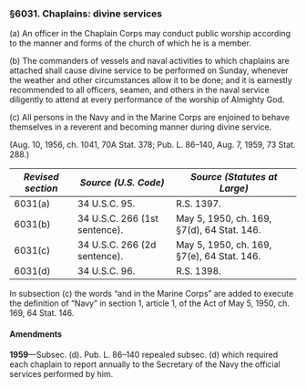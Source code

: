 ### §6031. Chaplains: divine services ###

(a) An officer in the Chaplain Corps may conduct public worship according to the manner and forms of the church of which he is a member.

(b) The commanders of vessels and naval activities to which chaplains are attached shall cause divine service to be performed on Sunday, whenever the weather and other circumstances allow it to be done; and it is earnestly recommended to all officers, seamen, and others in the naval service diligently to attend at every performance of the worship of Almighty God.

(c) All persons in the Navy and in the Marine Corps are enjoined to behave themselves in a reverent and becoming manner during divine service.

(Aug. 10, 1956, ch. 1041, 70A Stat. 378; Pub. L. 86–140, Aug. 7, 1959, 73 Stat. 288.)

|*Revised section*|    *Source (U.S. Code)*     |       *Source (Statutes at Large)*       |
|-----------------|-----------------------------|------------------------------------------|
|     6031(a)     |        34 U.S.C. 95.        |                R.S. 1397.                |
|     6031(b)     |34 U.S.C. 266 (1st sentence).|May 5, 1950, ch. 169, §7(d), 64 Stat. 146.|
|     6031(c)     |34 U.S.C. 266 (2d sentence). |May 5, 1950, ch. 169, §7(e), 64 Stat. 146.|
|     6031(d)     |        34 U.S.C. 96.        |                R.S. 1398.                |

In subsection (c) the words “and in the Marine Corps” are added to execute the definition of “Navy” in section 1, article 1, of the Act of May 5, 1950, ch. 169, 64 Stat. 146.

#### Amendments ####

**1959**—Subsec. (d). Pub. L. 86–140 repealed subsec. (d) which required each chaplain to report annually to the Secretary of the Navy the official services performed by him.